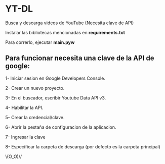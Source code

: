 # YT-DL

Busca y descarga videos de YouTube (Necesita clave de API)

Instalar las bibliotecas mencionadas en __requirements.txt__

Para correrlo, ejecutar __main.pyw__


## Para funcionar necesita una clave de la API de google:

1- Iniciar sesion en Google Developers Console.

2- Crear un nuevo proyecto.

3- En el buscador, escribir Youtube Data API v3.

4- Habilitar la API.

5- Crear la credencial/clave.

6- Abrir la pestaña de configuracion de la aplicacion.

7- Ingresar la clave

8- Especificar la carpeta de descarga (por defecto es la carpeta principal)

\\(O_O)//
